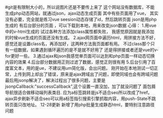 #git是有限制大小的，所以说图片还是不要传上来了
这个网站没有数据库，不能生成php动态网站，就通过json，ajax动态生成页面 其中有些页面用了vue，
其实没有必要，完全就是练习vue seesion动态存储了id，然后跳转页面 json是用php生成的 有后台部分的页面
，可以下载到本地，用来改变json数据 心得： 1.用vue中的v-html生成的 试过各种方法添加class属性都失败，
我感觉原因就是我添加的时候vue生成的页面还没有生成。 
2.ajax网页面中遍历html，用拼接方法不好，感觉还是设置class名，再添加好，这两种方法我页面都有用。
不过class那个只有一组数据，如果遇到循环遍历的是不是就不好用了 还是得拼接或者还是vue的v-for更好一些。
3.通过ajax和json我感觉单页面可以达到和php页面一样动态切换内容的效果 
4.后台部分数据用正则过滤了数据，感觉正则很有用 
5.后台引用了百度富文本，用的是ue，不建议用um简化版，会出问题。
刚开始在本地测试一切正常，上传到网上却出了错误，原来是ajax跨域出了问题，即使同域也会有跨域问题
最后用jsonp解决了，解决过程出了很多问题，主要是jsonpCallback:"successCallback",这个设置一直没加，加了就没问题了
面包屑导航很适合做移动端列表类目.
应为a标签跳转是js不适合seo所以改成了href。ajax异步刷新不适合seo可以用a标签指引搜索引擎抓取内容，用push-State不跳转页面只改地址。
12-28更新 新增了用php批量生成静态html，要特别注意路径问题

